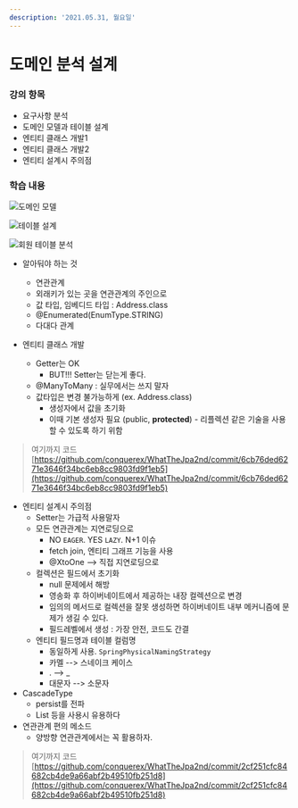 ```yaml
---
description: '2021.05.31, 월요일'
---
```


# 도메인 분석 설계

### 강의 항목

* 요구사항 분석
* 도메인 모델과 테이블 설계
* 엔티티 클래스 개발1
* 엔티티 클래스 개발2
* 엔티티 설계시 주의점



### 학습 내용

![&#xB3C4;&#xBA54;&#xC778; &#xBAA8;&#xB378;](blob:https://app.gitbook.com/5f4d7a59-9ab7-41da-8a9c-e3a10528a11e)

![&#xD14C;&#xC774;&#xBE14; &#xC124;&#xACC4;](blob:https://app.gitbook.com/5655e1f0-c89d-4b4c-b282-078fb332dafa)

![&#xD68C;&#xC6D0; &#xD14C;&#xC774;&#xBE14; &#xBD84;&#xC11D;](blob:https://app.gitbook.com/42226c30-8230-4386-b7a8-42283612c0b3)

* 알아둬야 하는 것
  * 연관관계
  * 외래키가 있는 곳을 연관관계의 주인으로
  * 값 타입, 임베디드 타입 : Address.class
  * @Enumerated\(EnumType.STRING\)
  * 다대다 관계



* 엔티티 클래스 개발
  * Getter는 OK
    * BUT!!! Setter는 닫는게 좋다.
  * @ManyToMany : 실무에서는 쓰지 말자
  * 값타입은 변경 불가능하게 \(ex. Address.class\)
    * 생성자에서 값을 초기화
    * 이때 기본 생성자 필요 \(public, **protected**\) - 리플렉션 같은 기술을 사용할 수 있도록 하기 위함

> 여기까지 코드  
> [https://github.com/conquerex/WhatTheJpa2nd/commit/6cb76ded6271e3646f34bc6eb8cc9803fd9f1eb5](https://github.com/conquerex/WhatTheJpa2nd/commit/6cb76ded6271e3646f34bc6eb8cc9803fd9f1eb5)



* 엔티티 설계시 주의점
  * Setter는 가급적 사용말자
  * 모든 연관관계는 지연로딩으로
    * NO `EAGER`. YES `LAZY`. N+1 이슈
    * fetch join, 엔티티 그래프 기능을 사용
    * @XtoOne --&gt; 직접 지연로딩으로
  * 컬렉션은 필드에서 초기화
    * null 문제에서 해방
    * 영송화 후 하이버네이트에서 제공하는 내장 컬렉션으로 변경
    * 임의의 메서드로 컬렉션을 잘못 생성하면 하이버네이트 내부 메커니즘에 문제가 생길 수 있다.
    * 필드레벨에서 생성 : 가장 안전, 코드도 간결
  * 엔티티 필드명과 테이블 컬럼명
    * 동일하게 사용. `SpringPhysicalNamingStrategy`
    * 카멜 --&gt; 스네이크 케이스
    * . --&gt; \_
    * 대문자 --&gt; 소문자
* CascadeType
  * persist를 전파
  * List 등을 사용시 유용하다
* 연관관계 편의 메소드
  * 양방향 연관관계에서는 꼭 활용하자.

> 여기까지 코드  
> [https://github.com/conquerex/WhatTheJpa2nd/commit/2cf251cfc84682cb4de9a66abf2b49510fb251d8](https://github.com/conquerex/WhatTheJpa2nd/commit/2cf251cfc84682cb4de9a66abf2b49510fb251d8)







